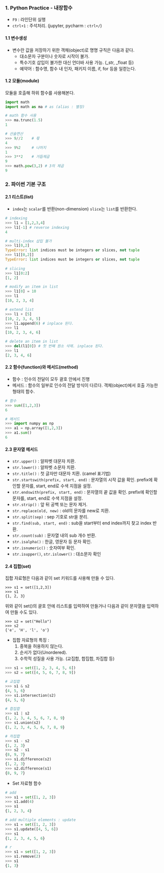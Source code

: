 ### 1. Python Practice - 내장함수



- `F9` : 라인단위 실행
- `ctrl+1` : 주석처리. (jupyter, pycharm : `ctrl+/`)





####  **1.1 변수생성**

- 변수란 값을 저장하기 위한 객채(object)로 명명 규칙은 다음과 같다.
  - 대소문자 구분이나 숫자로 시작이 불가.
  - 특수기호 삽입이 불가한 대신 언더바 사용 가능. (_str, _float 등)
  - 예약어 : 함수명, 함수 내 인자, 패키지 이름, if, for 등을 일컫는다.



#### 1.2 모듈(module)

모듈을 호출해 하위 함수를 사용해본다.

```python
import math
import math as ma # as (alias : 별칭)

# math 함수 사용
>>> ma.trunc(1.5)
1

# 산술연산
>>> 9//2    # 몫
4
>>> 9%2     # 나머지
1
>>> 3**2    # 거듭제곱
9
>>> math.pow(3,2) # 3의 제곱
9
```



### 2. 파이썬 기본 구조

#### 2.1 리스트(list)

- `index`는 `scalar`를 반환(non-dimension) `slice`는 `list`를 반환한다.

```python
# indexing
>>> l1 = [1,2,3,4]
>>> l1[-1] # reverse indexing
4

# multi-index 삽입 불가
>>> l1[0,2]
TypeError: list indices must be integers or slices, not tuple
>>> l1[[0,2]]
TypeError: list indices must be integers or slices, not tuple
    
# slicing
>>> l1[0:2]
[1, 2]

# modify an item in list
>>> l1[0] = 10
>>> l1
[10, 2, 3, 4]

# extend list 
>>> l1 + [5]
[10, 2, 3, 4, 5]
>>> l1.append(6) # inplace 된다.
>>> l1
[10, 2, 3, 4, 6]

# delete an item in list
>>> del(l1[0]) # 첫 번째 원소 삭제. inplace 된다.
>>> l1
[2, 3, 4, 6]
```



#### 2.2 함수(function)와 메서드(method)

- 함수 : 인수의 전달이 모두 괄호 안에서 진행
- 메서드 : 함수의 일부로 인수의 전달 방식이 다르다. 객체(object)에서 호출 가능한 형태의 함수.

```python
# 함수 
>>> sum([1,2,3])
6

# 메서드
>>> import numpy as np
>>> a1 = np.array([1,2,3])
>>> a1.sum()
6
```



#### 2.3 문자열 메서드

- `str.upper()` : 알파벳 대문자 치환.
- `str.lower()` : 알파벳 소문자 치환.
- `str.title()` : 첫 글자만 대문자 치환. (camel 표기법)
- `str.startswith(prefix, start, end)` : 문자열의 시작 값을 확인. prefix에 확인할 문자를, start, end로 수색 지점을 설정.
- `str.endswith(prefix, start, end)` : 문자열의 끝 값을 확인. prefix에 확인할 문자를, start, end로 수색 지점을 설정.
- `str.strip()` : 앞 뒤 공백 또는 문자 제거.
- `str.replace(old, new)` :  old의 문자를 new로 치환.
- `str.split(sep)` : sep 기호로 str을 분리.
- `str.find(sub, start, end)` : sub을 start부터 end index까지 찾고 index 반환.
- `str.count(sub)` : 문자열 내의 sub 개수 반환.
- `str.isalpha()` : 한글, 영문자 등 문자 확인.
- `str.isnumeric()` : 숫자여부 확인.
- `str.isupper()`, `str.islower()` : 대소문자 확인



#### 2.4 집합(set)

집합 자료형은 다음과 같이 set 키워드를 사용해 만들 수 있다.

```
>>> s1 = set([1,2,3])
>>> s1
{1, 2, 3}
```

위와 같이 set()의 괄호 안에 리스트를 입력하여 만들거나 다음과 같이 문자열을 입력하여 만들 수도 있다.

```
>>> s2 = set("Hello")
>>> s2
{'e', 'H', 'l', 'o'}
```



- 집합 자료형의 특징 : 
  1. 중복을 허용하지 않는다.
  2. 순서가 없다(Unordered).
  3. 수학적 성질을 사용 가능. (교집합, 합집합, 차집합 등)

```python
>>> s1 = set([1, 2, 3, 4, 5, 6])
>>> s2 = set([4, 5, 6, 7, 8, 9])

# 교집합
>>> s1 & s2
{4, 5, 6}
>>> s1.intersection(s2)
{4, 5, 6}

# 합집합
>>> s1 | s2
{1, 2, 3, 4, 5, 6, 7, 8, 9}
>>> s1.union(s2)
{1, 2, 3, 4, 5, 6, 7, 8, 9}

# 차집합
>>> s1 - s2
{1, 2, 3}
>>> s2 - s1
{8, 9, 7}
>>> s1.difference(s2)
{1, 2, 3}
>>> s2.difference(s1)
{8, 9, 7}
```



- Set 자료형 함수

```python
# add
>>> s1 = set([1, 2, 3])
>>> s1.add(4)
>>> s1
{1, 2, 3, 4}

# add multiple elements : update
>>> s1 = set([1, 2, 3])
>>> s1.update([4, 5, 6])
>>> s1
{1, 2, 3, 4, 5, 6}

# r
>>> s1 = set([1, 2, 3])
>>> s1.remove(2)
>>> s1
{1, 3}
```

